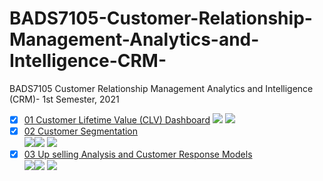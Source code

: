 # BADS7105-Customer-Relationship-Management-Analytics-and-Intelligence-CRM-
BADS7105 Customer Relationship Management Analytics and Intelligence (CRM)- 1st Semester, 2021

- [x] [01 Customer Lifetime Value (CLV) Dashboard](./01%20Customer%20Lifetime%20Value%20(CLV)%20Dashboard)
[![](https://img.shields.io/badge/-Dashboard-blue)](#) [![](https://img.shields.io/badge/-Power--BI-green)](#)  
- [x] [02 Customer Segmentation](./02%20Customer%20Segmentation)  
[![](https://img.shields.io/badge/-K--Means-orange)](#)[![](https://img.shields.io/badge/-Python-green)](#) [![](https://img.shields.io/badge/-Google--Colab-blue)](#) 
- [x] [03 Up selling Analysis and Customer Response Models](./Homework%2003%20-%20Value%20Proposition)  
[![](https://img.shields.io/badge/-K--Means-orange)](#)[![](https://img.shields.io/badge/-Python-green)](#) [![](https://img.shields.io/badge/-Google--Colab-blue)](#) 
